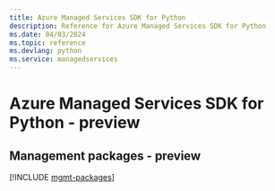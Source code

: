 ```yaml
---
title: Azure Managed Services SDK for Python
description: Reference for Azure Managed Services SDK for Python
ms.date: 04/03/2024
ms.topic: reference
ms.devlang: python
ms.service: managedservices
---
```

# Azure Managed Services SDK for Python - preview

## Management packages - preview
[!INCLUDE [mgmt-packages](managed-services-mgmt-index.md)]